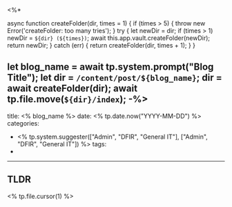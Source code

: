 <%*
<!-- https://github.com/SilentVoid13/Templater/discussions/569 -->
async function createFolder(dir, times = 1) {
        if (times > 5) {
            throw new Error('createFolder: too many tries');
        }
        try {
            let newDir = dir;
            if (times > 1) newDir = `${dir} (${times})`;
            await this.app.vault.createFolder(newDir);
            return newDir;
        } catch (err) {
            return createFolder(dir, times + 1);
        }
    }
  
  let blog_name = await tp.system.prompt("Blog Title");
  let dir = `/content/post/${blog_name}`;
  dir = await createFolder(dir);
  await tp.file.move(`${dir}/index`);
-%>
---
title: <% blog_name %>
date: <% tp.date.now("YYYY-MM-DD") %>
categories: 
- <% tp.system.suggester(["Admin", "DFIR", "General IT"], ["Admin", "DFIR", "General IT"]) %>
tags: 
- 
---
## TLDR
<% tp.file.cursor(1) %>
